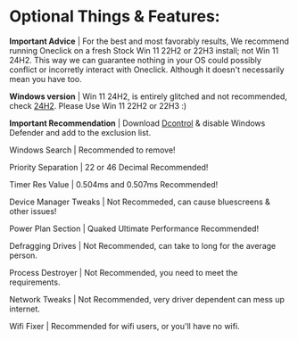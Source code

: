 # Optional Things & Features:
**Important Advice** | For the best and most favorably results, We recommend running Oneclick on a fresh Stock Win 11 22H2 or 22H3 install; not Win 11 24H2. This way we can guarantee nothing in your OS could possibly conflict or incorretly interact with Oneclick. Although it doesn't necessarily mean you have too.

**Windows version** |  Win 11 24H2, is entirely glitched and not recommended, check [24H2](https://github.com/QuakedK/Oneclick/issues/4). Please Use Win 11 22H2 or 22H3 :)

**Important Recommendation** | Download [Dcontrol](https://www.sordum.org/downloads/?st-defender-control) & disable Windows Defender and add to the exclusion list.

Windows Search | Recommended to remove!

Priority Separation | 22 or 46 Decimal Recommended!

Timer Res Value | 0.504ms and 0.507ms Recommended!

Device Manager Tweaks | Not Recommeded, can cause bluescreens & other issues!

Power Plan Section | Quaked Ultimate Performance Recommended!

Defragging Drives | Not Recommended, can take to long for the average person.

Process Destroyer | Not Recommended, you need to meet the requirements.

Network Tweaks | Not Recommended, very driver dependent can mess up internet.

Wifi Fixer | Recommended for wifi users, or you'll have no wifi.
